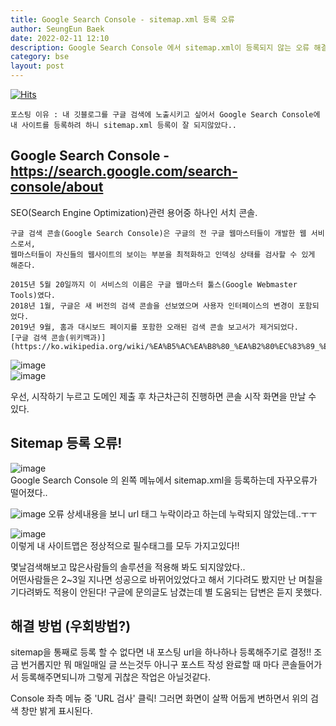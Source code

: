 ```yaml
---
title: Google Search Console - sitemap.xml 등록 오류
author: SeungEun Baek
date: 2022-02-11 12:10 
description: Google Search Console 에서 sitemap.xml이 등록되지 않는 오류 해결
category: bse
layout: post
---
```

[![Hits](https://hits.seeyoufarm.com/api/count/incr/badge.svg?url=https%3A%2F%2Fdev-seungeun.github.io%2F4information%2Fsitemap_error%2F&count_bg=%23FEC8E6&title_bg=%23B2ADAD&icon=&icon_color=%23515050&title=hits&edge_flat=false)](https://hits.seeyoufarm.com)


```
포스팅 이유 : 내 깃블로그를 구글 검색에 노출시키고 싶어서 Google Search Console에 내 사이트를 등록하려 하니 sitemap.xml 등록이 잘 되지않았다..
```

## Google Search Console - <https://search.google.com/search-console/about>

SEO(Search Engine Optimization)관련 용어중 하나인 서치 콘솔.   
 
```
구글 검색 콘솔(Google Search Console)은 구글의 전 구글 웹마스터들이 개발한 웹 서비스로서, 
웹마스터들이 자신들의 웹사이트의 보이는 부분을 최적화하고 인덱싱 상태를 검사할 수 있게 해준다.

2015년 5월 20일까지 이 서비스의 이름은 구글 웹마스터 툴스(Google Webmaster Tools)였다.
2018년 1월, 구글은 새 버전의 검색 콘솔을 선보였으며 사용자 인터페이스의 변경이 포함되었다. 
2019년 9월, 홈과 대시보드 페이지를 포함한 오래된 검색 콘솔 보고서가 제거되었다.
[구글 검색 콘솔(위키백과)](https://ko.wikipedia.org/wiki/%EA%B5%AC%EA%B8%80_%EA%B2%80%EC%83%89_%EC%BD%98%EC%86%94)
```

![image](https://user-images.githubusercontent.com/80504390/153551795-0cdb9828-348c-402f-bfde-43c25d7e0782.png)   
![image](https://user-images.githubusercontent.com/80504390/153551882-db5fe834-167b-4c29-9b12-1ac2ee245c29.png)

우선, 시작하기 누르고 도메인 제출 후 차근차근히 진행하면 콘솔 시작 화면을 만날 수 있다.


## Sitemap 등록 오류!

![image](https://user-images.githubusercontent.com/80504390/153552031-f9b09d20-bb86-4a0c-89e5-53e580f1cc40.png)   
Google Search Console 의 왼쪽 메뉴에서 sitemap.xml을 등록하는데 자꾸오류가 떨어졌다.. 

![image](https://user-images.githubusercontent.com/80504390/153552080-d8a2c28e-4d90-4b73-b993-7b7a1b1101db.png)
오류 상세내용을 보니 url 태그 누락이라고 하는데 누락되지 않았는데..ㅜㅜ

![image](https://user-images.githubusercontent.com/80504390/153552148-478ac8c5-f88c-47e2-9e5a-3d820b66bf5f.png)   
이렇게 내 사이트맵은 정상적으로 필수태그를 모두 가지고있다!!

몇날검색해보고 많은사람들의 솔루션을 적용해 봐도 되지않았다..  
어떤사람들은 2~3일 지나면 성공으로 바뀌어있었다고 해서 기다려도 봤지만 난 며칠을 기다려봐도 적용이 안된다!
구글에 문의글도 남겼는데 별 도움되는 답변은 듣지 못했다.


## 해결 방법 (우회방법?)

sitemap을 통째로 등록 할 수 없다면 내 포스팅 url을 하나하나 등록해주기로 결정!!
조금 번거롭지만 뭐 매일매일 글 쓰는것두 아니구 포스트 작성 완료할 때 마다 콘솔들어가서 등록해주면되니까 그렇게 귀찮은 작업은 아닐것같다.

Console 좌측 메뉴 중 'URL 검사' 클릭!
그러면 화면이 살짝 어둡게 변하면서 위의 검색 창만 밝게 표시된다.






